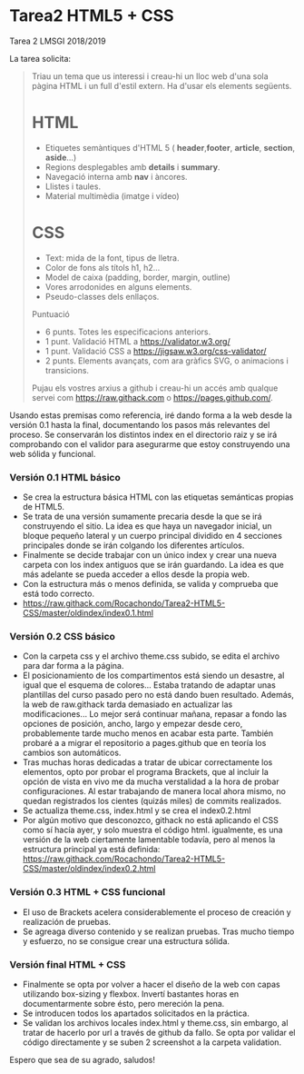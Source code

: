 # Tarea2 HTML5 + CSS
Tarea 2 LMSGI 2018/2019

La tarea solicita:

> Triau un tema que us interessi i creau-hi un lloc web d'una sola pàgina HTML i un full d'estil extern. Ha d'usar els elements següents.
> 
> # HTML
> 
> - Etiquetes semàntiques d'HTML 5 ( **header**,**footer**, **article**, **section**, **aside**...)
> - Regions desplegables amb **details** i **summary**.
> - Navegació interna amb **nav** i àncores. 
> - Llistes i taules.
> - Material multimèdia (imatge i vídeo)
> 
> # CSS
> 
> - Text: mida de la font, tipus de lletra.
> - Color de fons als títols h1, h2...
> - Model de caixa (padding, border, margin, outline)
> - Vores arrodonides en alguns elements.
> - Pseudo-classes dels enllaços.
> 
> Puntuació
> 
> - 6 punts. Totes les especificacions anteriors.
> - 1 punt. Validació HTML a https://validator.w3.org/
> - 1 punt. Validació CSS a https://jigsaw.w3.org/css-validator/
> - 2 punts. Elements avançats, com ara gràfics SVG, <canvas> o animacions i transicions.
> 
> Pujau els vostres arxius a github i creau-hi un accés amb qualque servei com https://raw.githack.com o  https://pages.github.com/.

Usando estas premisas como referencia, iré dando forma a la web desde la versión 0.1 hasta la final, documentando los pasos más relevantes del proceso. Se conservarán los distintos index en el directorio raiz y se irá comprobando con el validor para asegurarme que estoy construyendo una web sólida y funcional.


### Versión 0.1 HTML básico

- Se crea la estructura básica HTML con las etiquetas semánticas propias de HTML5.
- Se trata de una versión sumamente precaria desde la que se irá construyendo el sitio. La idea es que haya un navegador inicial, un bloque pequeño lateral y un cuerpo principal dividido en 4 secciones principales donde se irán colgando los diferentes artículos.
- Finalmente se decide trabajar con un único index y crear una nueva carpeta con los index antiguos que se irán guardando. La idea es que más adelante se pueda acceder a ellos desde la propia web.
- Con la estructura más o menos definida, se valida y comprueba que está todo correcto.
- https://raw.githack.com/Rocachondo/Tarea2-HTML5-CSS/master/oldindex/index0.1.html


### Versión 0.2 CSS básico

- Con la carpeta css y el archivo theme.css subido, se edita el archivo para dar forma a la página.
- El posicionamiento de los compartimentos está siendo un desastre, al igual que el esquema de colores... Estaba tratando de adaptar unas plantillas del curso pasado pero no está dando buen resultado. Además, la web de raw.githack tarda demasiado en actualizar las modificaciones... Lo mejor será continuar mañana, repasar a fondo las opciones de posición, ancho, largo y empezar desde cero, probablemente tarde mucho menos en acabar esta parte. También probaré a a migrar el repositorio a pages.github que en teoría los cambios son automáticos. 
- Tras muchas horas dedicadas a tratar de ubicar correctamente los elementos, opto por probar el programa Brackets, que al incluir la opción de vista en vivo me da mucha verstalidad a la hora de probar configuraciones. Al estar trabajando de manera local ahora mismo, no quedan registrados los cientes (quizás miles) de commits realizados.
- Se actualiza theme.css, index.html y se crea el index0.2.html
- Por algún motivo que desconozco, githack no está aplicando el CSS como sí hacía ayer, y solo muestra el código html. igualmente, es una versión de la web ciertamente lamentable todavía, pero al menos la estructura principal ya está definida:
https://raw.githack.com/Rocachondo/Tarea2-HTML5-CSS/master/oldindex/index0.2.html

### Versión 0.3 HTML + CSS funcional

- El uso de Brackets acelera considerablemente el proceso de creación y realización de pruebas.
- Se agreaga diverso contenido y se realizan pruebas. Tras mucho tiempo y esfuerzo, no se consigue crear una estructura sólida.


### Versión final HTML + CSS

- Finalmente se opta por volver a hacer el diseño de la web con capas utilizando box-sizing y flexbox. Invertí bastantes horas en documentarmente sobre ésto, pero mereción la pena.
- Se introducen todos los apartados solicitados en la práctica.
- Se validan los archivos locales index.html y theme.css, sin embargo, al tratar de hacerlo por url a través de github da fallo. Se opta por validar el código directamente y se suben 2 screenshot a la carpeta validation.


Espero que sea de su agrado, saludos!
